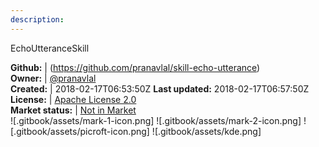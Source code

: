 ```yaml
---
description: 
---
```

EchoUtteranceSkill



**Github:** | (https://github.com/pranavlal/skill-echo-utterance)  
**Owner:** | [@pranavlal](https://github.com/pranavlal)  
**Created:** | 2018-02-17T06:53:50Z  **Last updated:** 2018-02-17T06:57:50Z  
**License:** | [Apache License 2.0](https://api.github.com/licenses/apache-2.0)  
**Market status:** | [Not in Market](https://market.mycroft.ai/skill/)  
 ![.gitbook/assets/mark-1-icon.png]  ![.gitbook/assets/mark-2-icon.png]  ![.gitbook/assets/picroft-icon.png]  ![.gitbook/assets/kde.png]  
